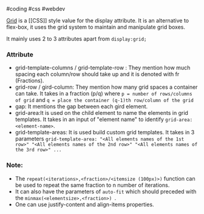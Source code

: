 #coding #css #webdev 

[Grid](https://developer.mozilla.org/en-US/docs/Web/CSS/grid) is a [[CSS]] style value for the display attribute. It is an alternative to flex-box, it uses the grid system to maintain and manipulate grid boxes.

It mainly uses 2 to 3 attributes apart from `display:grid;`
### Attribute
-  grid-template-columns / grid-template-row :  They mention how much spacing each column/row should take up and it is denoted with fr (Fractions).
- grid-row / gird-column: They mention how many grid spaces a container can take. It takes in a fraction (p/q) where `p = number of rows/columns of grid` and `q = place the container (q-1)th row/column of the grid` 
- gap: It mentions the gap between each gird element.
- grid-area:It is used on the child element to name the elements in grid templates. It takes in an input of "element name" to identify `grid-area: <element-name>`.
- grid-template-areas: It is used build custom grid templates. It takes in 3 parameters `grid-template-area: "<All elements names of the 1st row>" "<All elements names of the 2nd row>" "<All elements names of the 3rd row>" ...`
### Note:
- The `repeat(<iterations>,<fraction>/<itemsize (100px)>)` function can be used to repeat the same fraction to n number of iterations. 
- It can also have the parameters of `auto-fit` which should preceded with the `minmax(<elementsize>,<fraction>) `.
- One can use justify-content and align-items properties.





